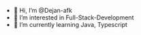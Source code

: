 - 👋 Hi, I’m @Dejan-afk
- 👀 I’m interested in Full-Stack-Development
- 🌱 I’m currently learning Java, Typescript

